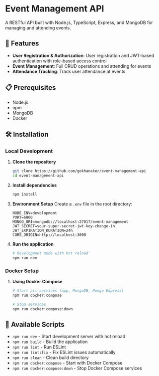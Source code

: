 # Event Management API

A RESTful API built with Node.js, TypeScript, Express, and MongoDB for managing and attending events.

## 🚀 Features

- **User Registration & Authorization**: User registration and JWT-based authentication with role-based access control
- **Event Management**: Full CRUD operations and attending for events
- **Attendance Tracking**: Track user attendance at events

## 📋 Prerequisites

- Node.js
- npm
- MongoDB
- Docker

## 🛠️ Installation

### Local Development

1. **Clone the repository**

   ```bash
   git clone https://github.com/gokhanaker/event-management-api
   cd event-management-api
   ```

2. **Install dependencies**

   ```bash
   npm install
   ```

3. **Environment Setup**
   Create a `.env` file in the root directory:

   ```env
   NODE_ENV=development
   PORT=6000
   MONGO_URI=mongodb://localhost:27017/event-management
   JWT_SECRET=your-super-secret-jwt-key-change-in
   JWT_EXPIRATION_DURATION=24h
   CORS_ORIGIN=http://localhost:3000
   ```

4. **Run the application**

   ```bash
   # Development mode with hot reload
   npm run dev
   ```

### Docker Setup

1. **Using Docker Compose**

   ```bash
   # Start all services (app, MongoDB, Mongo Express)
   npm run docker:compose

   # Stop services
   npm run docker:compose:down
   ```

## 🔧 Available Scripts

- `npm run dev` - Start development server with hot reload
- `npm run build` - Build the application
- `npm run lint` - Run ESLint
- `npm run lint:fix` - Fix ESLint issues automatically
- `npm run clean` - Clean build directory
- `npm run docker:compose` - Start with Docker Compose
- `npm run docker:compose:down` - Stop Docker Compose services
